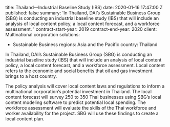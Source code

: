 
title: Thailand—Industrial Baseline Study (IBS)
date: 2020-01-16 17:47:00 Z
published: false
summary: 'In Thailand, DAI’s Sustainable Business Group (SBG) is conducting an industrial
  baseline study (IBS) that will include an analysis of local content policy, a local
  content forecast, and a workforce assessment. '
contract-start-year: 2019
contract-end-year: 2020
client: Multinational corporation
solutions:
- Sustainable Business
regions: Asia and the Pacific
country: Thailand


In Thailand, DAI’s Sustainable Business Group (SBG) is conducting an industrial baseline study (IBS) that will include an analysis of local content policy, a local content forecast, and a workforce assessment. Local content refers to the economic and social benefits that oil and gas investment brings to a host country.

The policy analysis will cover local content laws and regulations to inform a multinational corporation’s  potential investment in Thailand. The local content forecast will survey 250 to 350 Thai businesses using SBG’s local content modeling software to predict potential local spending. The workforce assessment will evaluate the skills of the Thai workforce and worker availability for the project. SBG will use these findings to create a local content plan.
